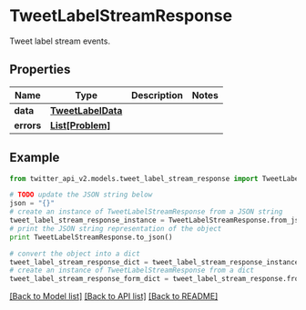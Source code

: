 # TweetLabelStreamResponse

Tweet label stream events.

## Properties
Name | Type | Description | Notes
------------ | ------------- | ------------- | -------------
**data** | [**TweetLabelData**](TweetLabelData.md) |  | 
**errors** | [**List[Problem]**](Problem.md) |  | 

## Example

```python
from twitter_api_v2.models.tweet_label_stream_response import TweetLabelStreamResponse

# TODO update the JSON string below
json = "{}"
# create an instance of TweetLabelStreamResponse from a JSON string
tweet_label_stream_response_instance = TweetLabelStreamResponse.from_json(json)
# print the JSON string representation of the object
print TweetLabelStreamResponse.to_json()

# convert the object into a dict
tweet_label_stream_response_dict = tweet_label_stream_response_instance.to_dict()
# create an instance of TweetLabelStreamResponse from a dict
tweet_label_stream_response_form_dict = tweet_label_stream_response.from_dict(tweet_label_stream_response_dict)
```
[[Back to Model list]](../README.md#documentation-for-models) [[Back to API list]](../README.md#documentation-for-api-endpoints) [[Back to README]](../README.md)


